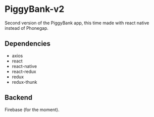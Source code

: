 # PiggyBank-v2

Second version of the PiggyBank app, this time made with react native instead of Phonegap.

## Dependencies
- axios
- react
- react-native
- react-redux
- redux
- redux-thunk

## Backend
Firebase (for the moment).